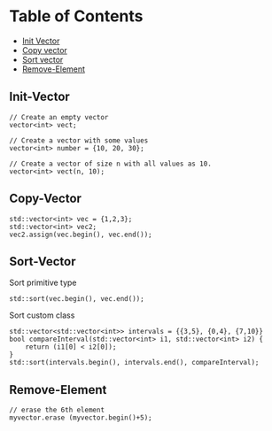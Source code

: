 Table of Contents
=================
  * [Init Vector](#Init-Vector)
  * [Copy vector](#Copy-Vector)
  * [Sort vector](#Sort-Vector)
  * [Remove-Element](#Remove-Element)

## Init-Vector
```
// Create an empty vector 
vector<int> vect;

// Create a vector with some values
vector<int> number = {10, 20, 30};

// Create a vector of size n with all values as 10. 
vector<int> vect(n, 10);
```

## Copy-Vector
```
std::vector<int> vec = {1,2,3};
std::vector<int> vec2;
vec2.assign(vec.begin(), vec.end());
```

## Sort-Vector
Sort primitive type 
```
std::sort(vec.begin(), vec.end());
```

Sort custom class
```
std::vector<std::vector<int>> intervals = {{3,5}, {0,4}, {7,10}}
bool compareInterval(std::vector<int> i1, std::vector<int> i2) { 
	return (i1[0] < i2[0]);
}
std::sort(intervals.begin(), intervals.end(), compareInterval);
```

## Remove-Element
```
// erase the 6th element
myvector.erase (myvector.begin()+5);
```